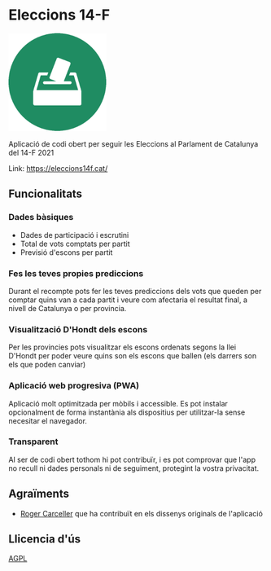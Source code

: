 # Eleccions 14-F

![logo](https://github.com/re-rxjs/eleccions-2021/raw/main/public/android-chrome-192x192.png)

Aplicació de codi obert per seguir les Eleccions al Parlament de Catalunya del 14-F 2021

Link: https://eleccions14f.cat/

## Funcionalitats

### Dades bàsiques

- Dades de participació i escrutini
- Total de vots comptats per partit
- Previsió d'escons per partit

### Fes les teves propies prediccions

Durant el recompte pots fer les teves prediccions dels vots que queden per comptar quins van a cada partit i veure com afectaria el resultat final, a nivell de Catalunya o per provincia.

### Visualització D'Hondt dels escons

Per les provincies pots visualitzar els escons ordenats segons la llei D'Hondt per poder veure quins son els escons que ballen (els darrers son els que poden canviar)

### Aplicació web progresiva (PWA)

Aplicació molt optimitzada per mòbils i accessible. Es pot instalar opcionalment de forma instantània als dispositius per utilitzar-la sense necesitar el navegador.

### Transparent

Al ser de codi obert tothom hi pot contribuïr, i es pot comprovar que l'app no recull ni dades personals ni de seguiment, protegint la vostra privacitat.

## Agraïments

* [Roger Carceller](https://www.linkedin.com/in/rcarceller) que ha contribuït en els dissenys originals de l'aplicació

## Llicencia d'ús

[AGPL](https://github.com/re-rxjs/eleccions-2021/blob/main/LICENSE)

